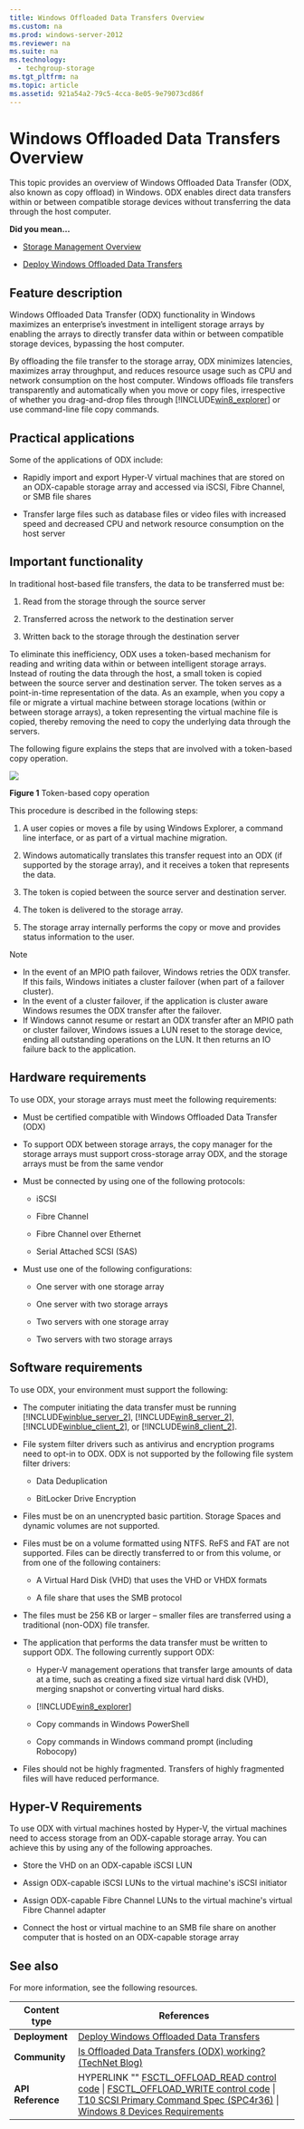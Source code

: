 ```yaml
---
title: Windows Offloaded Data Transfers Overview
ms.custom: na
ms.prod: windows-server-2012
ms.reviewer: na
ms.suite: na
ms.technology: 
  - techgroup-storage
ms.tgt_pltfrm: na
ms.topic: article
ms.assetid: 921a54a2-79c5-4cca-8e05-9e79073cd86f
---
```

# Windows Offloaded Data Transfers Overview
This topic provides an overview of Windows Offloaded Data Transfer \(ODX, also known as copy offload\) in Windows. ODX enables direct data transfers within or between compatible storage devices without transferring the data through the host computer.  
  
**Did you mean…**  
  
-   [Storage Management Overview](assetId:///d8442e86-3b63-44e0-b36c-7981643999f8)  
  
-   [Deploy Windows Offloaded Data Transfers](../Topic/Deploy-Windows-Offloaded-Data-Transfers.md)  
  
## <a name="BKMK_OVER"></a>Feature description  
Windows Offloaded Data Transfer \(ODX\) functionality in Windows maximizes an enterprise’s investment in intelligent storage arrays by enabling the arrays to directly transfer data within or between compatible storage devices, bypassing the host computer.  
  
By offloading the file transfer to the storage array, ODX minimizes latencies, maximizes array throughput, and reduces resource usage such as CPU and network consumption on the host computer. Windows offloads file transfers transparently and automatically when you move or copy files, irrespective of whether you drag\-and\-drop files through [!INCLUDE[win8_explorer](../Token/win8_explorer_md.md)] or use command\-line file copy commands.  
  
## Practical applications  
Some of the applications of ODX include:  
  
-   Rapidly import and export Hyper\-V virtual machines that are stored on an ODX\-capable storage array and accessed via iSCSI, Fibre Channel, or SMB file shares  
  
-   Transfer large files such as database files or video files with increased speed and decreased CPU and network resource consumption on the host server  
  
## Important functionality  
In traditional host\-based file transfers, the data to be transferred must be:  
  
1.  Read from the storage through the source server  
  
2.  Transferred across the network to the destination server  
  
3.  Written back to the storage through the destination server  
  
To eliminate this inefficiency, ODX uses a token\-based mechanism for reading and writing data within or between intelligent storage arrays. Instead of routing the data through the host, a small token is copied between the source server and destination server. The token serves as a point\-in\-time representation of the data. As an example, when you copy a file or migrate a virtual machine between storage locations \(within or between storage arrays\), a token representing the virtual machine file is copied, thereby removing the need to copy the underlying data through the servers.  
  
The following figure explains the steps that are involved with a token\-based copy operation.  
  
![](../Image/1_CopyOffload_Rev_Guide.jpg)  
  
**Figure 1** Token\-based copy operation  
  
This procedure is described in the following steps:  
  
1.  A user copies or moves a file by using Windows Explorer, a command line interface, or as part of a virtual machine migration.  
  
2.  Windows automatically translates this transfer request into an ODX \(if supported by the storage array\), and it receives a token that represents the data.  
  
3.  The token is copied between the source server and destination server.  
  
4.  The token is delivered to the storage array.  
  
5.  The storage array internally performs the copy or move and provides status information to the user.  
  
> [!NOTE]  
> -   In the event of an MPIO path failover, Windows retries the ODX transfer. If this fails, Windows initiates a cluster failover \(when part of a failover cluster\).  
> -   In the event of a cluster failover, if the application is cluster aware Windows resumes the ODX transfer after the failover.  
> -   If Windows cannot resume or restart an ODX transfer after an MPIO path or cluster failover, Windows issues a LUN reset to the storage device, ending all outstanding operations on the LUN. It then returns an IO failure back to the application.  
  
## Hardware requirements  
To use ODX, your storage arrays must meet the following requirements:  
  
-   Must be certified compatible with Windows Offloaded Data Transfer \(ODX\)  
  
-   To support ODX between storage arrays, the copy manager for the storage arrays must support cross\-storage array ODX, and the storage arrays must be from the same vendor  
  
-   Must be connected by using one of the following protocols:  
  
    -   iSCSI  
  
    -   Fibre Channel  
  
    -   Fibre Channel over Ethernet  
  
    -   Serial Attached SCSI \(SAS\)  
  
-   Must use one of the following configurations:  
  
    -   One server with one storage array  
  
    -   One server with two storage arrays  
  
    -   Two servers with one storage array  
  
    -   Two servers with two storage arrays  
  
## Software requirements  
To use ODX, your environment must support the following:  
  
-   The computer initiating the data transfer must be running [!INCLUDE[winblue_server_2](../Token/winblue_server_2_md.md)], [!INCLUDE[win8_server_2](../Token/win8_server_2_md.md)], [!INCLUDE[winblue_client_2](../Token/winblue_client_2_md.md)], or [!INCLUDE[win8_client_2](../Token/win8_client_2_md.md)].  
  
-   File system filter drivers such as antivirus and encryption programs need to opt\-in to ODX. ODX is not supported by the following file system filter drivers:  
  
    -   Data Deduplication  
  
    -   BitLocker Drive Encryption  
  
-   Files must be on an unencrypted basic partition. Storage Spaces and dynamic volumes are not supported.  
  
-   Files must be on a volume formatted using NTFS. ReFS and FAT are not supported. Files can be directly transferred to or from this volume, or from one of the following containers:  
  
    -   A Virtual Hard Disk \(VHD\) that uses the VHD or VHDX formats  
  
    -   A file share that uses the SMB protocol  
  
-   The files must be 256 KB or larger – smaller files are transferred using a traditional \(non\-ODX\) file transfer.  
  
-   The application that performs the data transfer must be written to support ODX. The following currently support ODX:  
  
    -   Hyper\-V management operations that transfer large amounts of data at a time, such as creating a fixed size virtual hard disk \(VHD\), merging snapshot or converting virtual hard disks.  
  
    -   [!INCLUDE[win8_explorer](../Token/win8_explorer_md.md)]  
  
    -   Copy commands in Windows PowerShell  
  
    -   Copy commands in Windows command prompt \(including Robocopy\)  
  
-   Files should not be highly fragmented. Transfers of highly fragmented files will have reduced performance.  
  
## Hyper\-V Requirements  
To use ODX with virtual machines hosted by Hyper\-V, the virtual machines need to access storage from an ODX\-capable storage array. You can achieve this by using any of the following approaches.  
  
-   Store the VHD on an ODX\-capable iSCSI LUN  
  
-   Assign ODX\-capable iSCSI LUNs to the virtual machine's iSCSI initiator  
  
-   Assign ODX\-capable Fibre Channel LUNs to the virtual machine's virtual Fibre Channel adapter  
  
-   Connect the host or virtual machine to an SMB file share on another computer that is hosted on an ODX\-capable storage array  
  
## <a name="BKMK_LINKS"></a>See also  
For more information, see the following resources.  
  
|Content type|References|  
|----------------|--------------|  
|**Deployment**|[Deploy Windows Offloaded Data Transfers](../Topic/Deploy-Windows-Offloaded-Data-Transfers.md)|  
|**Community**|[Is Offloaded Data Transfers \(ODX\) working? \(TechNet Blog\)](http://blogs.technet.com/b/askcore/archive/2014/06/26/is-offloaded-data-transfers-odx-working.aspx)|  
|**API Reference**|HYPERLINK "" [FSCTL\_OFFLOAD\_READ control code](http://msdn.microsoft.com/library/windows/hardware/hh451101.aspx) &#124; [FSCTL\_OFFLOAD\_WRITE control code](http://msdn.microsoft.com/library/windows/hardware/hh451122.aspx) &#124; [T10 SCSI Primary Command Spec \(SPC4r36\)](http://www.t10.org/cgi-bin/ac.pl?t=f&f=spc4r36.pdf) &#124; [Windows 8 Devices Requirements](http://msdn.microsoft.com/library/windows/hardware/hh748188)|  
  
